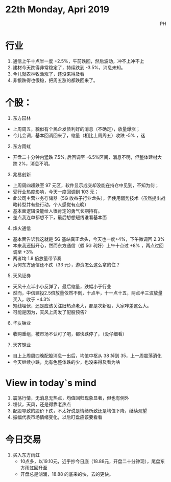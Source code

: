 # 22th Monday, Apri 2019 
<p align = 'right'> PH </p>

# 行业
1. 通信上午十点半一度 +2.5%，午前跌回，然后波动，冲不上冲不上
2. 建材今天跌得非常稳定了，持续跌到 -3.5%，消息未知。
3. 今儿就农林牧渔涨了，还没来得及看
4. 非银跌得也很稳，把周五涨的都跌回来了。


# 个股：
1. 东方园林 
+ 上周周五，貌似有个民企发债利好的消息（不确定），放量爆涨；
+ 今儿会调，基本回调回来了，缩量（相比上周周五）收跌 -5% ，迷
2. 东方雨虹
+ 开盘二十分钟内猛跌 7.5%, 后回调至 -6.5%区间，消息不明，但整体建材大跌 2%，消息不明。
3. 兆易创新
+ 上周周四超跌至 97 元区，软件显示成交却没能在持仓中见到，不知为何；
+ 受行业热度影响，今天一度回调到 103 元；
+ 此公司主营业务存储器（5G 收益子行业龙头），但使用弱势技术（虽然提出战略转型并有些行动，个人感觉有点晚）
+ 基本面逻辑没能给人很肯定的勇气长期持有。
+ 差点我连单都想不下，最后想想短线谁看基本面
4. 烽火通信
+ 基本面告诉我这就是 5G 基站真正龙头，今天也一度+4%，下午微调回 2.3%
+ 本来我还挺开心，然而东方通信（假 5G 利好）上午十点过 +8% ，两点过回调至 +3% 
+ 两者均 1.8 倍放量带节奏
+ 为何东方通信还不跌（33 元），游资怎么这么拿的住？
5. 天风证券
+ 天风十点半小小反弹了，最后缩量，跌幅小于行业
+ 然而，中信建投2.5倍放量依然不倒，十点半，十一点十五，两点半三波放量买入，收于 +4.3%
+ 短线埋伏，还是应该关注旧热点老大，都是次新股，大家咋差这么大。
+ 可能是因为，天风上周发了配股预告?
6. 华友钴业
+ 收购重组，被市场不认可了吧，都快跌停了，（没仔细看）
7. 天齐锂业
+ 自上上周周四晚配股消息一出后，均值中枢从 38 掉到 35，上一周震荡消化
+ 今天继续小跌，比有色整体跌的少，也没来得及看为啥


# View in today\`s mind
1. 震荡行情，无消息无热点，均值回归现象显著，但也有例外
2. 埋伏，天风，还是得靠老热点
3. 配股导致的股价下跌，不太好说是情绪所致还是均值下降，继续观望
4. 振幅代表市场情绪变化，以后盯盘应该要看看



# 今日交易
1. 买入东方雨虹
    + 10点多，以19.10元，近乎抄今日底（18.88元，开盘二十分钟现），尾盘东方雨虹回升至
    + 开盘总是汹涌，18.88 的底来的快，去的更快。
